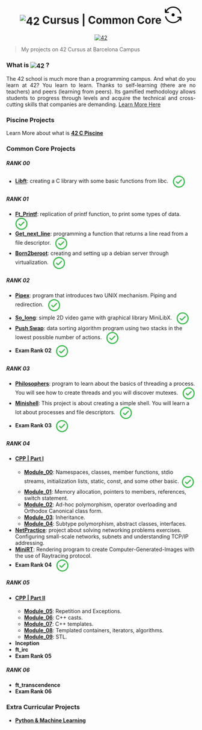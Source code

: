 <!--HEADER-->
<h1 align="center">
 <picture>
  <source media="(prefers-color-scheme: dark)" srcset="https://cdn.simpleicons.org/42/white">
  <img alt="42" width=40 align="center" src="https://cdn.simpleicons.org/42/Black">
 </picture>
 Cursus |
 Common Core
<img src="resources/InProgress.svg">
</h1>
<!--FINISH HEADER-->
<div align="center">
<a href='https://profile.intra.42.fr/users/jcheel-n' target="_blank"><img alt='42' src='https://img.shields.io/badge/Barcelona-000000?logo=42&logoColor=White'/></a>
</div>

> My projects on 42 Cursus at Barcelona Campus

<!--<div align="right">
<a href="https://github.com/JaeSeoKim/badge42"><img width=500 src="https://badge42.vercel.app/api/v2/clfo781th000608l4lo1z8jb2/stats?cursusId=21&coalitionId=205" alt="jcheel-n's 42 stats" /></a>
</div>-->

<h3>
What is
 <picture>
  <source media="(prefers-color-scheme: dark)" srcset="https://cdn.simpleicons.org/42/white">
  <img alt="42" width=32 align="center" src="https://cdn.simpleicons.org/42/Black">
 </picture>
 ?
</h3>
<p style='text-align: justify;'>
The 42 school is much more than a programming campus. And what do you learn at 42? You learn to learn. Thanks to self-learning (there are no teachers) and peers (learning from peers). Its gamified methodology allows students to progress through levels and acquire the technical and cross-cutting skills that companies are demanding.
<a href="https://42.fr/en/the-program/innovative-learning/">Learn More Here</a></p>

### Piscine Projects
Learn More about what is **[42 C Piscine](https://github.com/josephcheel/42-Piscine)**

### Common Core Projects
##### RANK 00
* **[Libft](https://github.com/josephcheel/42-Libft)**: creating a C library with some basic functions from libc. &nbsp;&nbsp;<img align="center" src="https://raw.githubusercontent.com/josephcheel/readme/main/resources/check.svg">
##### RANK 01
* **[Ft_Printf](https://github.com/josephcheel/42-Ft_Printf)**: replication of printf function, to print some types of data. &nbsp;&nbsp;<img align="center"  src="https://raw.githubusercontent.com/josephcheel/readme/main/resources/check.svg">
* **[Get_next_line](https://github.com/josephcheel/42-Get_next_line)**: programming a function that returns a line read from a file descriptor. &nbsp;&nbsp;<img align="center" src="https://raw.githubusercontent.com/josephcheel/readme/main/resources/check.svg">
* **[Born2beroot](https://github.com/josephcheel/42-Born2beroot)**: creating and setting up a debian server through virtualization. &nbsp;&nbsp;<img align="center" src="https://raw.githubusercontent.com/josephcheel/readme/main/resources/check.svg">
##### RANK 02
* **[Pipex](https://github.com/josephcheel/42-Pipex)**: program that introduces two UNIX mechanism. Piping and redirection. &nbsp;&nbsp;<img align="center" src="https://raw.githubusercontent.com/josephcheel/readme/main/resources/check.svg">
* **[So_long](https://github.com/josephcheel/42-So_long)**: simple 2D video game with graphical library MiniLibX. &nbsp;&nbsp;<img align="center" src="https://raw.githubusercontent.com/josephcheel/readme/main/resources/check.svg">
* **[Push Swap](https://github.com/josephcheel/42-Push_Swap)**: data sorting algorithm program using two stacks in the lowest possible number of actions. &nbsp;&nbsp;<img align="center" src="https://raw.githubusercontent.com/josephcheel/readme/main/resources/check.svg">
* **Exam Rank 02** &nbsp;&nbsp;<img align="center" src="https://raw.githubusercontent.com/josephcheel/readme/main/resources/check.svg">
##### RANK 03
* **[Philosophers](https://github.com/josephcheel/42-Philosophers)**: program to learn about the basics of threading a process. You will see how to create threads and you will discover mutexes. &nbsp;&nbsp;<img align="center" src="https://raw.githubusercontent.com/josephcheel/readme/main/resources/check.svg">
* **[Minishell](https://github.com/josephcheel/42-Minishell)**: This project is about creating a simple shell. You will learn a lot about processes and file descriptors. &nbsp;&nbsp;<img align="center" src="https://raw.githubusercontent.com/josephcheel/readme/main/resources/check.svg">
* **Exam Rank 03** &nbsp;&nbsp;<img align="center" src="https://raw.githubusercontent.com/josephcheel/readme/main/resources/check.svg">
##### RANK 04
* #### [CPP | Part I](https://github.com/josephcheel/42-CPP)
  * **[Module_00](https://github.com/josephcheel/42-CPP/tree/main/CPP_Module_00)**: Namespaces, classes, member functions, stdio streams, initialization lists, static, const, and some other basic.&nbsp;&nbsp;<img align="center" src="https://raw.githubusercontent.com/josephcheel/readme/main/resources/check.svg">
  * **[Module_01](https://github.com/josephcheel/42-CPP/tree/main/CPP_Module_01)**: Memory allocation, pointers to members, references, switch statement.
  * **[Module_02](https://github.com/josephcheel/42-CPP/tree/main/CPP_Module_02)**: Ad-hoc polymorphism, operator overloading and Orthodox Canonical class form.
  * **[Module_03](https://github.com/josephcheel/42-CPP/tree/main/CPP_Module_03)**: Inheritance.
  * **[Module_04](https://github.com/josephcheel/42-CPP/tree/main/CPP_Module_04)**: Subtype polymorphism, abstract classes, interfaces.
* **[NetPractice](https://github.com/josephcheel/42-NetPractice)**: project about solving networking problems exercises. Configuring small-scale networks, subnets and understanding TCP/IP addressing.
* **[MiniRT](https://github.com/josephcheel/42-MiniRT)**: Rendering program to create Computer-Generated-Images with the use of Raytracing protocol.
* **Exam Rank 04** &nbsp;&nbsp;<img align="center" src="https://raw.githubusercontent.com/josephcheel/readme/main/resources/check.svg">
 ##### RANK 05
* #### [CPP | Part II](https://github.com/josephcheel/42-CPP)
  * **[Module_05](https://github.com/josephcheel/42-CPP/tree/main/CPP_Module_05)**: Repetition and Exceptions.
  * **[Module_06](https://github.com/josephcheel/42-CPP/tree/main/CPP_Module_06)**: C++ casts.
  * **[Module_07](https://github.com/josephcheel/42-CPP/tree/main/CPP_Module_07)**: C++ templates.
  * **[Module_08](https://github.com/josephcheel/42-CPP/tree/main/CPP_Module_08)**: Templated containers, iterators, algorithms.
  * **[Module_09](https://github.com/josephcheel/42-CPP/tree/main/CPP_Module_09)**: STL.
* **Inception**
* **ft_irc**
* **Exam Rank 05**
 ##### RANK 06
* **ft_transcendence**
* **Exam Rank 06**

### Extra Curricular Projects
* **[Python & Machine Learning](https://github.com/josephcheel/42-Python-Machine-Learning)**

